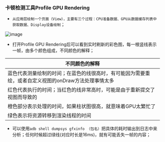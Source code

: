 ### 卡顿检测工具Profile GPU Rendering
+ `从应用层绘制一个页面（View），主要有三个过程：CPU准备数据、GPU从数据缓存列表中获取数据、Display设备绘制`；

![image](![image](https://github.com/ningbaoqi/PerformanceOptimization/blob/master/gif/pic-7.jpg))

+ 打开Profile GPU Rendering后可以看到实时刷新的彩色图，每一根竖线表示一帧，由多个颜色组成，不同颜色的解释；

|不同颜色的解释|
|------|
|蓝色代表测量绘制的时间；在蓝色的线很高时，有可能因为需要重绘，或者自定义视图的onDraw方法处理事情太多|
|红色代表执行的时间；当红色的线非常高时，可能是由于重新提交了视图而导致的|
|橙色部分表示处理的时间，如果柱状图很高，就意味着GPU太繁忙了|
|绿色表示将资源转移到渲染线程的时间|

+ 可以使用`adb shell dumpsys gfxinfo （包名）`把具体的耗时输出到日志中来分析；任何时候超过绿线(对应时长是16ms)，就有可能丢失一帧的内容；
